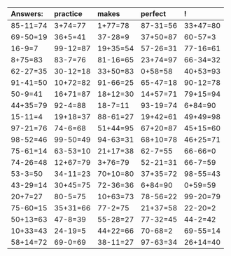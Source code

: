 | Answers: | practice | makes | perfect | ! |
| :--- | :--- | :--- | :--- | :--- |
| 85-11=74 | 3+74=77 | 1+77=78 | 87-31=56 | 33+47=80 | 
| 69-50=19 | 36+5=41 | 37-28=9 | 37+50=87 | 60-57=3 | 
| 16-9=7 | 99-12=87 | 19+35=54 | 57-26=31 | 77-16=61 | 
| 8+75=83 | 83-7=76 | 81-16=65 | 23+74=97 | 66-34=32 | 
| 62-27=35 | 30-12=18 | 33+50=83 | 0+58=58 | 40+53=93 | 
| 91-41=50 | 10+72=82 | 91-66=25 | 65-47=18 | 90-12=78 | 
| 50-9=41 | 16+71=87 | 18+12=30 | 14+57=71 | 79+15=94 | 
| 44+35=79 | 92-4=88 | 18-7=11 | 93-19=74 | 6+84=90 | 
| 15-11=4 | 19+18=37 | 88-61=27 | 19+42=61 | 49+49=98 | 
| 97-21=76 | 74-6=68 | 51+44=95 | 67+20=87 | 45+15=60 | 
| 98-52=46 | 99-50=49 | 94-63=31 | 68+10=78 | 46+25=71 | 
| 75-61=14 | 63-53=10 | 21+17=38 | 62-7=55 | 66-66=0 | 
| 74-26=48 | 12+67=79 | 3+76=79 | 52-21=31 | 66-7=59 | 
| 53-3=50 | 34-11=23 | 70+10=80 | 37+35=72 | 98-55=43 | 
| 43-29=14 | 30+45=75 | 72-36=36 | 6+84=90 | 0+59=59 | 
| 20+7=27 | 80-5=75 | 10+63=73 | 78-56=22 | 99-20=79 | 
| 75-60=15 | 35+31=66 | 77-2=75 | 21+37=58 | 22-20=2 | 
| 50+13=63 | 47-8=39 | 55-28=27 | 77-32=45 | 44-2=42 | 
| 10+33=43 | 24-19=5 | 44+22=66 | 70-68=2 | 69-55=14 | 
| 58+14=72 | 69-0=69 | 38-11=27 | 97-63=34 | 26+14=40 | 
